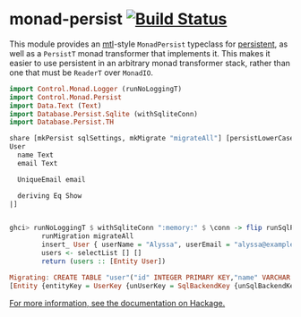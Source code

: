 # monad-persist [![Build Status](https://travis-ci.org/cjdev/monad-persist.svg?branch=master)](https://travis-ci.org/cjdev/monad-persist)

This module provides an [mtl][]-style `MonadPersist` typeclass for [persistent][], as well as a `PersistT` monad transformer that implements it. This makes it easier to use persistent in an arbitrary monad transformer stack, rather than one that must be `ReaderT` over `MonadIO`.

```haskell
import Control.Monad.Logger (runNoLoggingT)
import Control.Monad.Persist
import Data.Text (Text)
import Database.Persist.Sqlite (withSqliteConn)
import Database.Persist.TH

share [mkPersist sqlSettings, mkMigrate "migrateAll"] [persistLowerCase|
User
  name Text
  email Text

  UniqueEmail email

  deriving Eq Show
|]


ghci> runNoLoggingT $ withSqliteConn ":memory:" $ \conn -> flip runSqlPersistT conn $ do
        runMigration migrateAll
        insert_ User { userName = "Alyssa", userEmail = "alyssa@example.com" }
        users <- selectList [] []
        return (users :: [Entity User])

Migrating: CREATE TABLE "user"("id" INTEGER PRIMARY KEY,"name" VARCHAR NOT NULL,"email" VARCHAR NOT NULL,CONSTRAINT "unique_email" UNIQUE ("email"))
[Entity {entityKey = UserKey {unUserKey = SqlBackendKey {unSqlBackendKey = 1}}, entityVal = User {userName = "Alyssa", userEmail = "alyssa@example.com"}}]
```

[For more information, see the documentation on Hackage.][monad-persist]

[monad-persist]: http://hackage.haskell.org/package/monad-persist
[mtl]: https://hackage.haskell.org/package/mtl
[persistent]: https://hackage.haskell.org/package/persistent
